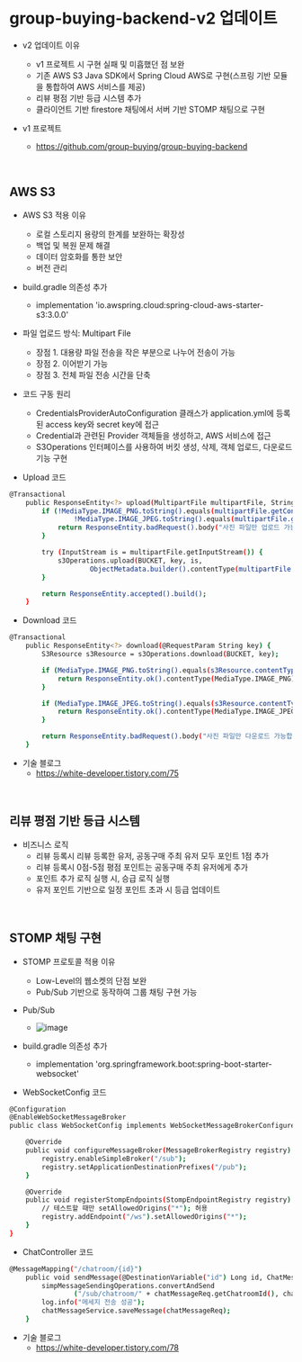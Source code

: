 # group-buying-backend-v2 업데이트

* v2 업데이트 이유
  - v1 프로젝트 시 구현 실패 및 미흡했던 점 보완
  - 기존 AWS S3 Java SDK에서 Spring Cloud AWS로 구현(스프링 기반 모듈을 통합하여 AWS 서비스를 제공)
  - 리뷰 평점 기반 등급 시스템 추가
  - 클라이언트 기반 firestore 채팅에서 서버 기반 STOMP 채팅으로 구현

* v1 프로젝트
  - https://github.com/group-buying/group-buying-backend

<br>

## AWS S3

* AWS S3 적용 이유
  - 로컬 스토리지 용량의 한계를 보완하는 확장성
  - 백업 및 복원 문제 해결
  - 데이터 암호화를 통한 보안
  - 버전 관리 

* build.gradle 의존성 추가
  - implementation 'io.awspring.cloud:spring-cloud-aws-starter-s3:3.0.0'

* 파일 업로드 방식: Multipart File
  - 장점 1. 대용량 파일 전송을 작은 부분으로 나누어 전송이 가능
  - 장점 2. 이어받기 가능
  - 장점 3. 전체 파일 전송 시간을 단축

* 코드 구동 원리
  - CredentialsProviderAutoConfiguration 클래스가 application.yml에 등록된 access key와 secret key에 접근
  - Credential과 관련된 Provider 객체들을 생성하고, AWS 서비스에 접근
  - S3Operations 인터페이스를 사용하여 버킷 생성, 삭제, 객체 업로드, 다운로드 기능 구현

* Upload 코드
``` bash
@Transactional
    public ResponseEntity<?> upload(MultipartFile multipartFile, String key) throws IOException {
        if (!MediaType.IMAGE_PNG.toString().equals(multipartFile.getContentType()) &&
                !MediaType.IMAGE_JPEG.toString().equals(multipartFile.getContentType())) {
            return ResponseEntity.badRequest().body("사진 파일만 업로드 가능합니다");
        }

        try (InputStream is = multipartFile.getInputStream()) {
            s3Operations.upload(BUCKET, key, is,
                    ObjectMetadata.builder().contentType(multipartFile.getContentType()).build());
        }

        return ResponseEntity.accepted().build();
    }
```

* Download 코드
``` bash
@Transactional
    public ResponseEntity<?> download(@RequestParam String key) {
        S3Resource s3Resource = s3Operations.download(BUCKET, key);

        if (MediaType.IMAGE_PNG.toString().equals(s3Resource.contentType())) {
            return ResponseEntity.ok().contentType(MediaType.IMAGE_PNG).body(s3Resource);
        }

        if (MediaType.IMAGE_JPEG.toString().equals(s3Resource.contentType())) {
            return ResponseEntity.ok().contentType(MediaType.IMAGE_JPEG).body(s3Resource);
        }

        return ResponseEntity.badRequest().body("사진 파일만 다운로드 가능합니다");
    }
```

* 기술 블로그
  - https://white-developer.tistory.com/75

<br>

## 리뷰 평점 기반 등급 시스템

* 비즈니스 로직
  - 리뷰 등록시 리뷰 등록한 유저, 공동구매 주최 유저 모두 포인트 1점 추가
  - 리뷰 등록시 0점-5점 평점 포인트는 공동구매 주최 유저에게 추가
  - 포인트 추가 로직 실행 시, 승급 로직 실행
  - 유저 포인트 기반으로 일정 포인트 초과 시 등급 업데이트

<br>

## STOMP 채팅 구현

* STOMP 프로토콜 적용 이유
  - Low-Level의 웹소켓의 단점 보완
  - Pub/Sub 기반으로 동작하여 그룹 채팅 구현 가능

* Pub/Sub
  - ![image](https://github.com/Hoseok-Seong/Springboot-RabbitMQ-Guide/assets/93416157/c6d16094-3070-40bf-8299-5ff35f5219eb)

* build.gradle 의존성 추가
  - implementation 'org.springframework.boot:spring-boot-starter-websocket'

* WebSocketConfig 코드
``` bash
@Configuration
@EnableWebSocketMessageBroker
public class WebSocketConfig implements WebSocketMessageBrokerConfigurer {

    @Override
    public void configureMessageBroker(MessageBrokerRegistry registry) {
        registry.enableSimpleBroker("/sub");
        registry.setApplicationDestinationPrefixes("/pub");
    }

    @Override
    public void registerStompEndpoints(StompEndpointRegistry registry) {
        // 테스트할 때만 setAllowedOrigins("*"); 허용
        registry.addEndpoint("/ws").setAllowedOrigins("*");
    }
}
```

* ChatController 코드
``` bash
@MessageMapping("/chatroom/{id}")
    public void sendMessage(@DestinationVariable("id") Long id, ChatMessageReq chatMessageReq) {
        simpMessageSendingOperations.convertAndSend
                ("/sub/chatroom/" + chatMessageReq.getChatroomId(), chatMessageReq);
        log.info("메세지 전송 성공");
        chatMessageService.saveMessage(chatMessageReq);
    }
```

* 기술 블로그
  - https://white-developer.tistory.com/78



